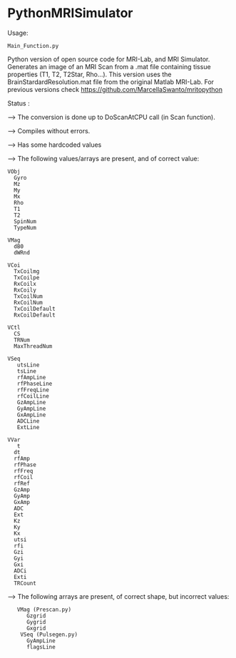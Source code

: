 # PythonMRISimulator

Usage:

    Main_Function.py

Python version of open source code for MRI-Lab, and MRI Simulator.
Generates an image of an MRI Scan from a .mat file containing tissue properties (T1, T2, T2Star, Rho...).
This version uses the BrainStardardResolution.mat file from the original Matlab MRI-Lab.
For previous versions check https://github.com/MarcellaSwanto/mritopython

Status :

--> The conversion is done up to DoScanAtCPU call (in Scan function).

--> Compiles without errors.

--> Has some hardcoded values

--> The following values/arrays are present, and of correct value:
    
    VObj
      Gyro
      Mz
      My 
      Mx
      Rho
      T1
      T2
      SpinNum
      TypeNum

    VMag
      dB0
      dWRnd

    VCoi
      TxCoilmg
      TxCoilpe
      RxCoilx
      RxCoily
      TxCoilNum
      RxCoilNum
      TxCoilDefault
      RxCoilDefault

    VCtl
      CS
      TRNum
      MaxThreadNum
       
    VSeq
       utsLine
       tsLine
       rfAmpLine
       rfPhaseLine
       rfFreqLine
       rfCoilLine
       GzAmpLine
       GyAmpLine
       GxAmpLine
       ADCLine
       ExtLine

    VVar
       t             
      dt             
      rfAmp          
      rfPhase     
      rfFreq       
      rfCoil         
      rfRef      
      GzAmp        
      GyAmp      
      GxAmp   
      ADC         
      Ext          
      Kz         
      Ky           
      Kx        
      utsi        
      rfi             
      Gzi             
      Gyi            
      Gxi         
      ADCi          
      Exti           
      TRCount      

--> The following arrays are present, of correct shape, but incorrect values:

       VMag (Prescan.py)
          Gzgrid
          Gygrid
          Gxgrid
        VSeq (Pulsegen.py)
          GyAmpLine
          flagsLine
